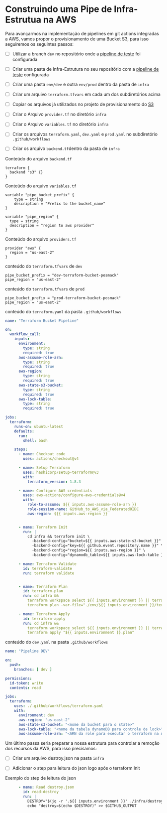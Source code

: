 Construindo uma Pipe de Infra-Estrutua na AWS
==============================================

Para avançarmos na implementação de pipelines em git actions integradas a AWS, vamos propor o provisionamento de uma Bucket S3, para isso seguiremos os seguintes passos:

- [ ] Utilizar a branch `dev` no repositório onde a [pipeline de teste](03-Pipe-Github-AWS.md) foi configurada
- [ ] Criar uma pasta de Infra-Estrutura no seu repositório com a [pipeline de teste](03-Pipe-Github-AWS.md) configurada
- [ ] Criar uma pasta `env/dev` e outra `env/prod` dentro da pasta de `infra`
- [ ] Criar um arquivo `terraform.tfvars` em cada um dos subdiretórios acima
- [ ] Copiar os arquivos já utilizados no projeto de provisionamento do [S3](../apendix/Terraform/examples/s3/)
- [ ] Criar o Arquivo `provider.tf` no diretório `infra`
- [ ] Criar o Arquivo `variables.tf` no diretório `infra` 
- [ ] Criar os arquivos `terraform.yaml`, `dev.yaml` e `prod.yaml` no subdiretório `.github/workflows`
- [ ] Criar os arquivo `backend.tf`dentro da pasta de `infra`


Conteúdo do arquivo `backend.tf`
```hcl
terraform {
  backend "s3" {}
}
```

Conteúdo do arquivo `variables.tf`
```hcl
variable "pipe_bucket_prefix" {
    type = string
    description = "Prefix to the bucket_name"
}

variable "pipe_region" {
  type = string
  description = "region to aws provider"
}
```


Conteúdo do arquivo `providers.tf`
```hcl
provider "aws" {
  region = "us-east-2"
}
```

conteúdo do `terraform.tfvars` de `dev`
```hcl
pipe_bucket_prefix = "dev-terraform-bucket-posmack"
pipe_region = "us-east-2"
```

conteúdo do `terraform.tfvars` de `prod`
```hcl
pipe_bucket_prefix = "prod-terraform-bucket-posmack"
pipe_region = "us-east-2"
```


conteúdo do `terraform.yaml` da pasta `.github/workflows`

```yaml
name: "Terraform Bucket Pipeline"

on:
  workflow_call:
    inputs:
      environment:
        type: string
        required: true
      aws-assume-role-arn:
        type: string
        required: true
      aws-region:
        type: string
        required: true
      aws-state-s3-bucket:
        type: string
        required: true
      aws-lock-table:
        type: string
        required: true

jobs:
  terraform:
    runs-on: ubuntu-latest
    defaults:
      run:
        shell: bash

    steps:
      - name: Checkout code
        uses: actions/checkout@v4

      - name: Setup Terraform
        uses: hashicorp/setup-terraform@v3
        with:
          terraform_version: 1.8.3

      - name: Configure AWS credentials
        uses: aws-actions/configure-aws-credentials@v4
        with:
          role-to-assume: ${{ inputs.aws-assume-role-arn }}
          role-session-name: GitHub_to_AWS_via_FederatedOIDC
          aws-region: ${{ inputs.aws-region }}


      - name: Terraform Init
        run: |
          cd infra && terraform init \
            -backend-config="bucket=${{ inputs.aws-state-s3-bucket }}" \
            -backend-config="key=${{ github.event.repository.name }}" \
            -backend-config="region=${{ inputs.aws-region }}" \
            -backend-config="dynamodb_table=${{ inputs.aws-lock-table }}"

      - name: Terraform Validate
        id: terraform-validate
        run: terraform validate


      - name: Terraform Plan
        id: terraform-plan
        run: cd infra &&
          terraform workspace select ${{ inputs.environment }} || terraform workspace new ${{ inputs.environment }} &&
          terraform plan -var-file="./env/${{ inputs.environment }}/terraform.tfvars" -out="${{ inputs.environment }}.plan"

      - name: Terraform Apply
        id: terraform-apply
        run: cd infra &&
          terraform workspace select ${{ inputs.environment }} || terraform workspace new ${{ inputs.environment }} &&
          terraform apply "${{ inputs.environment }}.plan"
```

conteúdo do `dev.yaml` na pasta `.github/workflows`
```yaml
name: "Pipeline DEV"

on:
  push:
    branches: [ dev ]

permissions:
  id-token: write
  contents: read

jobs:
  terraform:
    uses: ./.github/workflows/terraform.yaml
    with:
      environment: dev
      aws-region: "us-east-2"
      aws-state-s3-bucket: "<nome da bucket para o state>"
      aws-lock-table: "<nome da tabela dynamoDB para controle de lock>"
      aws-assume-role-arn: "<ARN da role para executar o terraform na AWS>"
```

Um último passa seria preparar a nossa estrutura para controlar a remoção dos recursos da AWS, para isso precisamos:

- [ ] Criar um arquivo destroy.json na pasta `infra`
- [ ] Adicionar o step para leitura do json logo após o terraform Init


Exemplo do step de leitura do json
```yaml
      - name: Read destroy.json
        id: read-destroy
        run: |
          DESTROY="$(jq -r '.${{ inputs.environment }}' ./infra/destroy.json)"
          echo "destroy=$(echo $DESTROY)" >> $GITHUB_OUTPUT

```